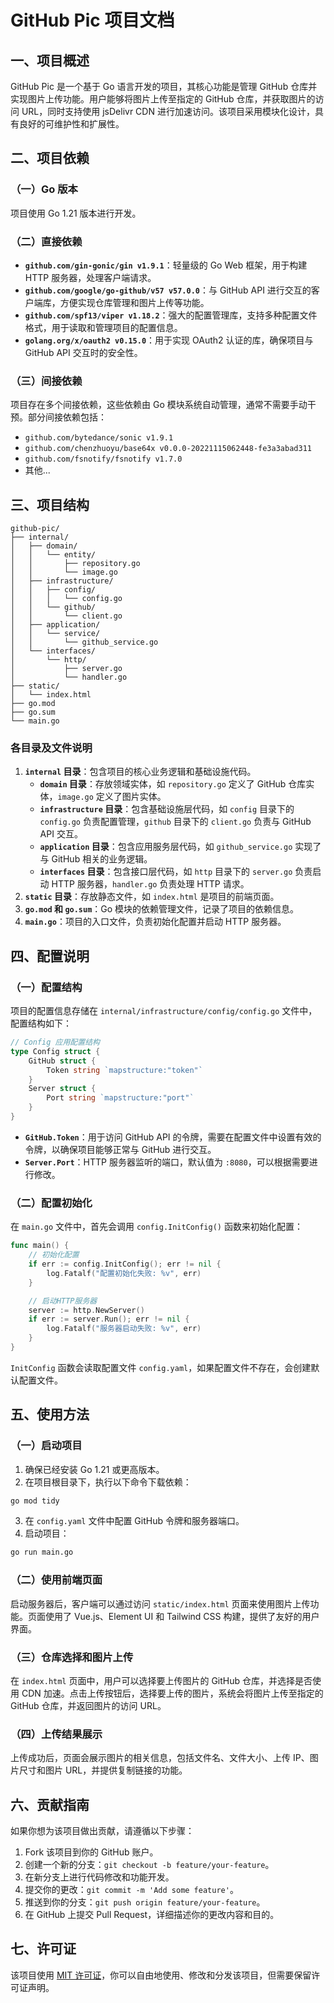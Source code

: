 # GitHub Pic 项目文档

## 一、项目概述
GitHub Pic 是一个基于 Go 语言开发的项目，其核心功能是管理 GitHub 仓库并实现图片上传功能。用户能够将图片上传至指定的 GitHub 仓库，并获取图片的访问 URL，同时支持使用 jsDelivr CDN 进行加速访问。该项目采用模块化设计，具有良好的可维护性和扩展性。

## 二、项目依赖
### （一）Go 版本
项目使用 Go 1.21 版本进行开发。

### （二）直接依赖
- **`github.com/gin-gonic/gin v1.9.1`**：轻量级的 Go Web 框架，用于构建 HTTP 服务器，处理客户端请求。
- **`github.com/google/go-github/v57 v57.0.0`**：与 GitHub API 进行交互的客户端库，方便实现仓库管理和图片上传等功能。
- **`github.com/spf13/viper v1.18.2`**：强大的配置管理库，支持多种配置文件格式，用于读取和管理项目的配置信息。
- **`golang.org/x/oauth2 v0.15.0`**：用于实现 OAuth2 认证的库，确保项目与 GitHub API 交互时的安全性。

### （三）间接依赖
项目存在多个间接依赖，这些依赖由 Go 模块系统自动管理，通常不需要手动干预。部分间接依赖包括：
- `github.com/bytedance/sonic v1.9.1`
- `github.com/chenzhuoyu/base64x v0.0.0-20221115062448-fe3a3abad311`
- `github.com/fsnotify/fsnotify v1.7.0`
- 其他...

## 三、项目结构
```
github-pic/
├── internal/
│   ├── domain/
│   │   └── entity/
│   │       ├── repository.go
│   │       └── image.go
│   ├── infrastructure/
│   │   ├── config/
│   │   │   └── config.go
│   │   └── github/
│   │       └── client.go
│   ├── application/
│   │   └── service/
│   │       └── github_service.go
│   └── interfaces/
│       └── http/
│           ├── server.go
│           └── handler.go
├── static/
│   └── index.html
├── go.mod
├── go.sum
└── main.go
```

### 各目录及文件说明
1. **`internal` 目录**：包含项目的核心业务逻辑和基础设施代码。
    - **`domain` 目录**：存放领域实体，如 `repository.go` 定义了 GitHub 仓库实体，`image.go` 定义了图片实体。
    - **`infrastructure` 目录**：包含基础设施层代码，如 `config` 目录下的 `config.go` 负责配置管理，`github` 目录下的 `client.go` 负责与 GitHub API 交互。
    - **`application` 目录**：包含应用服务层代码，如 `github_service.go` 实现了与 GitHub 相关的业务逻辑。
    - **`interfaces` 目录**：包含接口层代码，如 `http` 目录下的 `server.go` 负责启动 HTTP 服务器，`handler.go` 负责处理 HTTP 请求。
2. **`static` 目录**：存放静态文件，如 `index.html` 是项目的前端页面。
3. **`go.mod` 和 `go.sum`**：Go 模块的依赖管理文件，记录了项目的依赖信息。
4. **`main.go`**：项目的入口文件，负责初始化配置并启动 HTTP 服务器。

## 四、配置说明
### （一）配置结构
项目的配置信息存储在 `internal/infrastructure/config/config.go` 文件中，配置结构如下：
```go
// Config 应用配置结构
type Config struct {
    GitHub struct {
        Token string `mapstructure:"token"`
    }
    Server struct {
        Port string `mapstructure:"port"`
    }
}
```
- **`GitHub.Token`**：用于访问 GitHub API 的令牌，需要在配置文件中设置有效的令牌，以确保项目能够正常与 GitHub 进行交互。
- **`Server.Port`**：HTTP 服务器监听的端口，默认值为 `:8080`，可以根据需要进行修改。

### （二）配置初始化
在 `main.go` 文件中，首先会调用 `config.InitConfig()` 函数来初始化配置：
```go
func main() {
    // 初始化配置
    if err := config.InitConfig(); err != nil {
        log.Fatalf("配置初始化失败: %v", err)
    }

    // 启动HTTP服务器
    server := http.NewServer()
    if err := server.Run(); err != nil {
        log.Fatalf("服务器启动失败: %v", err)
    }
}
```
`InitConfig` 函数会读取配置文件 `config.yaml`，如果配置文件不存在，会创建默认配置文件。

## 五、使用方法
### （一）启动项目
1. 确保已经安装 Go 1.21 或更高版本。
2. 在项目根目录下，执行以下命令下载依赖：
```sh
go mod tidy
```
3. 在 `config.yaml` 文件中配置 GitHub 令牌和服务器端口。
4. 启动项目：
```sh
go run main.go
```

### （二）使用前端页面
启动服务器后，客户端可以通过访问 `static/index.html` 页面来使用图片上传功能。页面使用了 Vue.js、Element UI 和 Tailwind CSS 构建，提供了友好的用户界面。

### （三）仓库选择和图片上传
在 `index.html` 页面中，用户可以选择要上传图片的 GitHub 仓库，并选择是否使用 CDN 加速。点击上传按钮后，选择要上传的图片，系统会将图片上传至指定的 GitHub 仓库，并返回图片的访问 URL。

### （四）上传结果展示
上传成功后，页面会展示图片的相关信息，包括文件名、文件大小、上传 IP、图片尺寸和图片 URL，并提供复制链接的功能。

## 六、贡献指南
如果你想为该项目做出贡献，请遵循以下步骤：
1. Fork 该项目到你的 GitHub 账户。
2. 创建一个新的分支：`git checkout -b feature/your-feature`。
3. 在新分支上进行代码修改和功能开发。
4. 提交你的更改：`git commit -m 'Add some feature'`。
5. 推送到你的分支：`git push origin feature/your-feature`。
6. 在 GitHub 上提交 Pull Request，详细描述你的更改内容和目的。

## 七、许可证
该项目使用 [MIT 许可证](LICENSE)，你可以自由地使用、修改和分发该项目，但需要保留许可证声明。